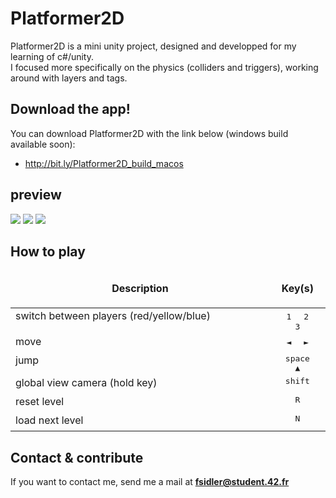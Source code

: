 # Platformer2D

Platformer2D is a mini unity project, designed and developped for my learning of c#/unity. <br />
I focused more specifically on the physics (colliders and triggers), working around with layers and tags.

## Download the app!

You can download Platformer2D with the link below (windows build available soon):
* http://bit.ly/Platformer2D_build_macos

## preview

![](https://media.giphy.com/media/xUPGcqZngoQVf7p4J2/giphy.gif)
![](https://media.giphy.com/media/3o7bu2zHAYssNK7Hwc/giphy.gif)
![](https://media.giphy.com/media/xUPGco2fIFsmlhMbCM/giphy.gif)

## How to play

<table width="100%">
<thead>
<tr>
<td width="65%" height="60px" align="center" cellpadding="0">
<strong>Description</strong>
</td>
<td width="10%" align="center" cellpadding="0">
<span style="width:70px">&nbsp;</span><strong>Key(s)</strong><span style="width:50px">&nbsp;</span>
</td>
</tr>
</thead>
<tbody>
<tr>
<td valign="top" height="30px">switch between players (red/yellow/blue)</td>
<td valign="top" align="center"><kbd>&nbsp;1&nbsp;</kbd> <kbd>&nbsp;2&nbsp;</kbd> <kbd>&nbsp;3&nbsp;</kbd></td>
</tr>
<tr>
<td valign="top" height="30px">move</td>
<td valign="top" align="center"><kbd>&nbsp;◄&nbsp;</kbd> <kbd>&nbsp;►&nbsp;</kbd></td>
</tr>
<tr>
<td valign="top" height="30px">jump</td>
<td valign="top" align="center"><kbd>&nbsp;space&nbsp;</kbd> <kbd>&nbsp;▲&nbsp;</kbd></td>
</tr>
<tr>
<td valign="top" height="30px">global view camera (hold key)</td>
<td valign="top" align="center"><kbd>&nbsp;shift&nbsp;</kbd></td>
</tr>
<tr>
<td valign="top" height="30px">reset level</td>
<td valign="top" align="center"><kbd>&nbsp;R&nbsp;</kdb></td>
</tr>
<tr>
<td valign="top" height="30px">load next level</td>
<td valign="top" align="center"><kbd>&nbsp;N&nbsp;</kdb></td>
</tr>
</tbody>
</table>

## Contact & contribute

If you want to contact me, send me a mail at **fsidler@student.42.fr**
